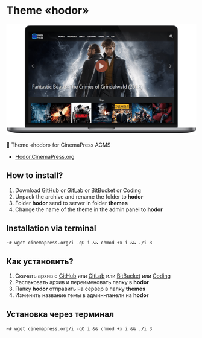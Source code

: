 # Theme «hodor»

![Theme «hodor» for CinemaPress ACMS](https://raw.githubusercontent.com/CinemaPress/Theme-Hodor/master/screenshot.png "Theme «hodor» for CinemaPress ACMS")

:art: Theme «hodor» for CinemaPress ACMS

- [Hodor.CinemaPress.org](http://Hodor.CinemaPress.org/)

## How to install?
1. Download [GitHub](https://github.com/CinemaPress/Theme-Hodor/archive/master.zip) or [GitLab](https://gitlab.com/CinemaPress/Theme-Hodor/repository/archive.zip) or [BitBucket](https://bitbucket.org/cinemapress/theme-hodor/get/master.zip) or [Coding](https://coding.net/u/CinemaPress/p/Theme-Hodor/git/archive/master.zip)
2. Unpack the archive and rename the folder to **hodor**
3. Folder **hodor** send to server in folder **themes**
4. Change the name of the theme in the admin panel to **hodor**

## Installation via terminal
```
~# wget cinemapress.org/i -qO i && chmod +x i && ./i 3
```

## Как установить?
1. Скачать архив с [GitHub](https://github.com/CinemaPress/Theme-Hodor/archive/master.zip) или [GitLab](https://gitlab.com/CinemaPress/Theme-Hodor/repository/archive.zip) или [BitBucket](https://bitbucket.org/cinemapress/theme-hodor/get/master.zip) или [Coding](https://coding.net/u/CinemaPress/p/Theme-Hodor/git/archive/master.zip)
2. Распаковать архив и переименовать папку в **hodor**
3. Папку **hodor** отправить на сервер в папку **themes**
4. Изменить название темы в админ-панели на **hodor**

## Установка через терминал
```
~# wget cinemapress.org/i -qO i && chmod +x i && ./i 3
```
